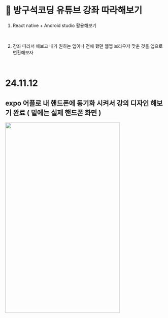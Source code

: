 #  🚗 방구석코딩 유튜브 강좌 따라해보기 

1. React native + Android studio 활용해보기
   
<br/>

2. 강좌 따라서 해보고 내가 원하는 앱이나 전에 했던 웹앱 브라우저 맞춘 것을 앱으로 변환해보자 
<br/>

# 24.11.12
## expo 어플로 내 핸드폰에 동기화 시켜서 강의 디자인 해보기 완료 ( 밑에는 실제 핸드폰 화면 ) 
<img src = "https://github.com/user-attachments/assets/a198d18e-aacb-4838-b6e2-2f4c6fb51767" width = 360 height= 600 />

